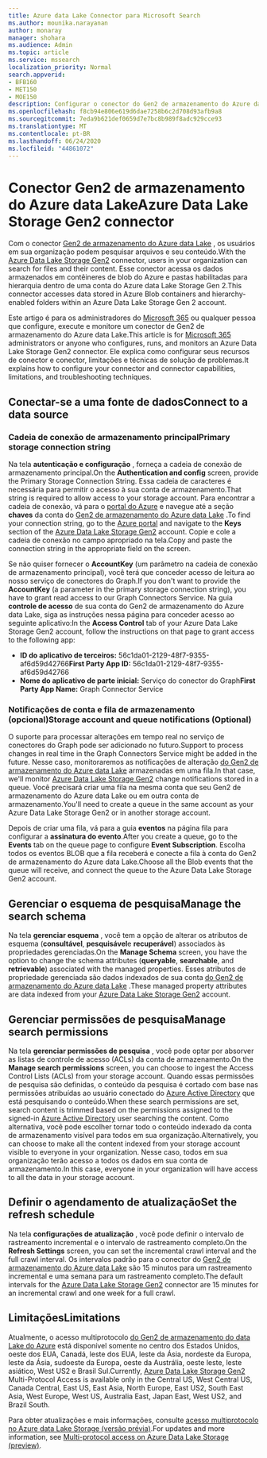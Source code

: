 ```yaml
---
title: Azure data Lake Connector para Microsoft Search
ms.author: mounika.narayanan
author: monaray
manager: shohara
ms.audience: Admin
ms.topic: article
ms.service: mssearch
localization_priority: Normal
search.appverid:
- BFB160
- MET150
- MOE150
description: Configurar o conector do Gen2 de armazenamento do Azure data Lake para o Microsoft Search
ms.openlocfilehash: f8cb94e806e619d6dae7258b6c2d708d93afb9a8
ms.sourcegitcommit: 7eda9b621def0659d7e7bc8b989f8adc929cce93
ms.translationtype: MT
ms.contentlocale: pt-BR
ms.lasthandoff: 06/24/2020
ms.locfileid: "44861072"
---
```

# <a name="azure-data-lake-storage-gen2-connector"></a><span data-ttu-id="ed0a9-103">Conector Gen2 de armazenamento do Azure data Lake</span><span class="sxs-lookup"><span data-stu-id="ed0a9-103">Azure Data Lake Storage Gen2 connector</span></span>

<span data-ttu-id="ed0a9-104">Com o conector [Gen2 de armazenamento do Azure data Lake](https://docs.microsoft.com/azure/storage/blobs/data-lake-storage-introduction) , os usuários em sua organização podem pesquisar arquivos e seu conteúdo.</span><span class="sxs-lookup"><span data-stu-id="ed0a9-104">With the [Azure Data Lake Storage Gen2](https://docs.microsoft.com/azure/storage/blobs/data-lake-storage-introduction) connector, users in your organization can search for files and their content.</span></span> <span data-ttu-id="ed0a9-105">Esse conector acessa os dados armazenados em contêineres de blob do Azure e pastas habilitadas para hierarquia dentro de uma conta do Azure data Lake Storage Gen 2.</span><span class="sxs-lookup"><span data-stu-id="ed0a9-105">This connector accesses data stored in Azure Blob containers and hierarchy-enabled folders within an Azure Data Lake Storage Gen 2 account.</span></span>

<span data-ttu-id="ed0a9-106">Este artigo é para os administradores do [Microsoft 365](https://www.microsoft.com/microsoft-365) ou qualquer pessoa que configure, execute e monitore um conector de Gen2 de armazenamento do Azure data Lake.</span><span class="sxs-lookup"><span data-stu-id="ed0a9-106">This article is for [Microsoft 365](https://www.microsoft.com/microsoft-365) administrators or anyone who configures, runs, and monitors an Azure Data Lake Storage Gen2 connector.</span></span> <span data-ttu-id="ed0a9-107">Ele explica como configurar seus recursos de conector e conector, limitações e técnicas de solução de problemas.</span><span class="sxs-lookup"><span data-stu-id="ed0a9-107">It explains how to configure your connector and connector capabilities, limitations, and troubleshooting techniques.</span></span>

## <a name="connect-to-a-data-source"></a><span data-ttu-id="ed0a9-108">Conectar-se a uma fonte de dados</span><span class="sxs-lookup"><span data-stu-id="ed0a9-108">Connect to a data source</span></span>

### <a name="primary-storage-connection-string"></a><span data-ttu-id="ed0a9-109">Cadeia de conexão de armazenamento principal</span><span class="sxs-lookup"><span data-stu-id="ed0a9-109">Primary storage connection string</span></span> 
<span data-ttu-id="ed0a9-110">Na tela **autenticação e configuração** , forneça a cadeia de conexão de armazenamento principal.</span><span class="sxs-lookup"><span data-stu-id="ed0a9-110">On the **Authentication and config** screen, provide the Primary Storage Connection String.</span></span> <span data-ttu-id="ed0a9-111">Essa cadeia de caracteres é necessária para permitir o acesso à sua conta de armazenamento.</span><span class="sxs-lookup"><span data-stu-id="ed0a9-111">That string is required to allow access to your storage account.</span></span> <span data-ttu-id="ed0a9-112">Para encontrar a cadeia de conexão, vá para o [portal do Azure](https://ms.portal.azure.com/#home) e navegue até a seção **chaves** da conta do [Gen2 de armazenamento do Azure data Lake](https://docs.microsoft.com/azure/storage/blobs/data-lake-storage-introduction) .</span><span class="sxs-lookup"><span data-stu-id="ed0a9-112">To find your connection string, go to the [Azure portal](https://ms.portal.azure.com/#home) and navigate to the **Keys** section of the [Azure Data Lake Storage Gen2](https://docs.microsoft.com/azure/storage/blobs/data-lake-storage-introduction) account.</span></span> <span data-ttu-id="ed0a9-113">Copie e cole a cadeia de conexão no campo apropriado na tela.</span><span class="sxs-lookup"><span data-stu-id="ed0a9-113">Copy and paste the connection string in the appropriate field on the screen.</span></span>

<span data-ttu-id="ed0a9-114">Se não quiser fornecer o **AccountKey** (um parâmetro na cadeia de conexão de armazenamento principal), você terá que conceder acesso de leitura ao nosso serviço de conectores do Graph.</span><span class="sxs-lookup"><span data-stu-id="ed0a9-114">If you don't want to provide the **AccountKey** (a parameter in the primary storage connection string), you have to grant read access to our Graph Connectors Service.</span></span> <span data-ttu-id="ed0a9-115">Na guia **controle de acesso** de sua conta do Gen2 de armazenamento do Azure data Lake, siga as instruções nessa página para conceder acesso ao seguinte aplicativo:</span><span class="sxs-lookup"><span data-stu-id="ed0a9-115">In the **Access Control** tab of your Azure Data Lake Storage Gen2 account, follow the instructions on that page to grant access to the following app:</span></span>
* <span data-ttu-id="ed0a9-116">**ID do aplicativo de terceiros:** 56c1da01-2129-48f7-9355-af6d59d42766</span><span class="sxs-lookup"><span data-stu-id="ed0a9-116">**First Party App ID:** 56c1da01-2129-48f7-9355-af6d59d42766</span></span>
* <span data-ttu-id="ed0a9-117">**Nome do aplicativo de parte inicial:** Serviço do conector do Graph</span><span class="sxs-lookup"><span data-stu-id="ed0a9-117">**First Party App Name:** Graph Connector Service</span></span>

### <a name="storage-account-and-queue-notifications-optional"></a><span data-ttu-id="ed0a9-118">Notificações de conta e fila de armazenamento (opcional)</span><span class="sxs-lookup"><span data-stu-id="ed0a9-118">Storage account and queue notifications (Optional)</span></span>
<span data-ttu-id="ed0a9-119">O suporte para processar alterações em tempo real no serviço de conectores do Graph pode ser adicionado no futuro.</span><span class="sxs-lookup"><span data-stu-id="ed0a9-119">Support to process changes in real time in the Graph Connectors Service might be added in the future.</span></span> <span data-ttu-id="ed0a9-120">Nesse caso, monitoraremos as notificações de alteração [do Gen2 de armazenamento do Azure data Lake](https://docs.microsoft.com/azure/storage/blobs/data-lake-storage-introduction) armazenadas em uma fila.</span><span class="sxs-lookup"><span data-stu-id="ed0a9-120">In that case, we'll monitor [Azure Data Lake Storage Gen2](https://docs.microsoft.com/azure/storage/blobs/data-lake-storage-introduction) change notifications stored in a queue.</span></span> <span data-ttu-id="ed0a9-121">Você precisará criar uma fila na mesma conta que seu Gen2 de armazenamento do Azure data Lake ou em outra conta de armazenamento.</span><span class="sxs-lookup"><span data-stu-id="ed0a9-121">You'll need to create a queue in the same account as your Azure Data Lake Storage Gen2 or in another storage account.</span></span>

<span data-ttu-id="ed0a9-122">Depois de criar uma fila, vá para a guia **eventos** na página fila para configurar a **assinatura do evento**.</span><span class="sxs-lookup"><span data-stu-id="ed0a9-122">After you create a queue, go to the **Events** tab on the queue page to configure **Event Subscription**.</span></span> <span data-ttu-id="ed0a9-123">Escolha todos os eventos BLOB que a fila receberá e conecte a fila à conta do Gen2 de armazenamento do Azure data Lake.</span><span class="sxs-lookup"><span data-stu-id="ed0a9-123">Choose all the Blob events that the queue will receive, and connect the queue to the Azure Data Lake Storage Gen2 account.</span></span>

## <a name="manage-the-search-schema"></a><span data-ttu-id="ed0a9-124">Gerenciar o esquema de pesquisa</span><span class="sxs-lookup"><span data-stu-id="ed0a9-124">Manage the search schema</span></span>
<span data-ttu-id="ed0a9-125">Na tela **gerenciar esquema** , você tem a opção de alterar os atributos de esquema (**consultável**, **pesquisável**e **recuperável**) associados às propriedades gerenciadas.</span><span class="sxs-lookup"><span data-stu-id="ed0a9-125">On the **Manage Schema** screen, you have the option to change the schema attributes (**queryable**, **searchable**, and **retrievable**) associated with the managed properties.</span></span> <span data-ttu-id="ed0a9-126">Esses atributos de propriedade gerenciada são dados indexados de sua conta [do Gen2 de armazenamento do Azure data Lake](https://docs.microsoft.com/azure/storage/blobs/data-lake-storage-introduction) .</span><span class="sxs-lookup"><span data-stu-id="ed0a9-126">These managed property attributes are data indexed from your [Azure Data Lake Storage Gen2](https://docs.microsoft.com/azure/storage/blobs/data-lake-storage-introduction) account.</span></span>

## <a name="manage-search-permissions"></a><span data-ttu-id="ed0a9-127">Gerenciar permissões de pesquisa</span><span class="sxs-lookup"><span data-stu-id="ed0a9-127">Manage search permissions</span></span>
<span data-ttu-id="ed0a9-128">Na tela **gerenciar permissões de pesquisa** , você pode optar por absorver as listas de controle de acesso (ACLs) da conta de armazenamento.</span><span class="sxs-lookup"><span data-stu-id="ed0a9-128">On the **Manage search permissions** screen, you can choose to ingest the Access Control Lists (ACLs) from your storage account.</span></span> <span data-ttu-id="ed0a9-129">Quando essas permissões de pesquisa são definidas, o conteúdo da pesquisa é cortado com base nas permissões atribuídas ao usuário conectado do [Azure Active Directory](https://docs.microsoft.com/azure/active-directory/) que está pesquisando o conteúdo.</span><span class="sxs-lookup"><span data-stu-id="ed0a9-129">When these search permissions are set, search content is trimmed based on the permissions assigned to the signed-in [Azure Active Directory](https://docs.microsoft.com/azure/active-directory/) user searching the content.</span></span> <span data-ttu-id="ed0a9-130">Como alternativa, você pode escolher tornar todo o conteúdo indexado da conta de armazenamento visível para todos em sua organização.</span><span class="sxs-lookup"><span data-stu-id="ed0a9-130">Alternatively, you can choose to make all the content indexed from your storage account visible to everyone in your organization.</span></span> <span data-ttu-id="ed0a9-131">Nesse caso, todos em sua organização terão acesso a todos os dados em sua conta de armazenamento.</span><span class="sxs-lookup"><span data-stu-id="ed0a9-131">In this case, everyone in your organization will have access to all the data in your storage account.</span></span>
 
## <a name="set-the-refresh-schedule"></a><span data-ttu-id="ed0a9-132">Definir o agendamento de atualização</span><span class="sxs-lookup"><span data-stu-id="ed0a9-132">Set the refresh schedule</span></span>
<span data-ttu-id="ed0a9-133">Na tela **configurações de atualização** , você pode definir o intervalo de rastreamento incremental e o intervalo de rastreamento completo.</span><span class="sxs-lookup"><span data-stu-id="ed0a9-133">On the **Refresh Settings** screen, you can set the incremental crawl interval and the full crawl interval.</span></span> <span data-ttu-id="ed0a9-134">Os intervalos padrão para o conector do [Gen2 de armazenamento do Azure data Lake](https://docs.microsoft.com/azure/storage/blobs/data-lake-storage-introduction) são 15 minutos para um rastreamento incremental e uma semana para um rastreamento completo.</span><span class="sxs-lookup"><span data-stu-id="ed0a9-134">The default intervals for the [Azure Data Lake Storage Gen2](https://docs.microsoft.com/azure/storage/blobs/data-lake-storage-introduction) connector are 15 minutes for an incremental crawl and one week for a full crawl.</span></span>
 
## <a name="limitations"></a><span data-ttu-id="ed0a9-135">Limitações</span><span class="sxs-lookup"><span data-stu-id="ed0a9-135">Limitations</span></span>
<span data-ttu-id="ed0a9-136">Atualmente, o acesso multiprotocolo [do Gen2 de armazenamento do data Lake do Azure](https://docs.microsoft.com/azure/storage/blobs/data-lake-storage-introduction) está disponível somente no centro dos Estados Unidos, oeste dos EUA, Canadá, leste dos EUA, leste da Ásia, nordeste da Europa, leste da Ásia, sudoeste da Europa, oeste da Austrália, oeste leste, leste asiático, West US2 e Brasil Sul.</span><span class="sxs-lookup"><span data-stu-id="ed0a9-136">Currently, [Azure Data Lake Storage Gen2](https://docs.microsoft.com/azure/storage/blobs/data-lake-storage-introduction) Multi-Protocol Access is available only in the Central US, West Central US, Canada Central, East US, East Asia, North Europe, East US2, South East Asia, West Europe, West US, Australia East, Japan East, West US2, and Brazil South.</span></span>

<span data-ttu-id="ed0a9-137">Para obter atualizações e mais informações, consulte [acesso multiprotocolo no Azure data Lake Storage (versão prévia)](https://docs.microsoft.com/azure/storage/blobs/data-lake-storage-multi-protocol-access).</span><span class="sxs-lookup"><span data-stu-id="ed0a9-137">For updates and more information, see  [Multi-protocol access on Azure Data Lake Storage (preview)](https://docs.microsoft.com/azure/storage/blobs/data-lake-storage-multi-protocol-access).</span></span>


